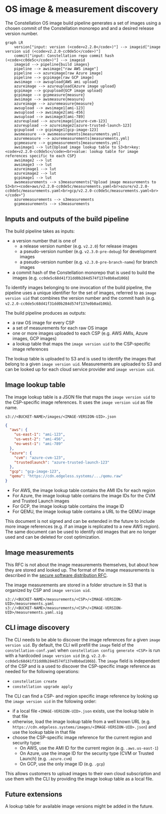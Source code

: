 # OS image & measurement discovery

The Constellation OS image build pipeline generates a set of images using a chosen commit of the Constellation monorepo and and a desired release version number.

```mermaid
graph LR
    version["input: version (<code>v2.2.0</code>)"] --> imageid["image version uid (<code>v2.2.0-cc0de5c</code>)"]
    commit["input: Constellation repo commit hash (<code>cc0de5c</code>)"] --> imageid
    imageid --> pipeline{build images}
    pipeline --> awsimage["raw AWS image"]
    pipeline --> azureimage[raw Azure image]
    pipeline --> gcpimage[raw GCP image]
    awsimage --> awsupload{AWS ami upload}
    azureimage --> azureupload{Azure image upload}
    gcpimage --> gcpupload{GCP image upload}
    gcpimage --> gcpmeasure{measure}
    awsimage --> awsmeasure{measure}
    azureimage --> azuremeasure{measure}
    awsupload --> awsimage1[ami-123]
    awsupload --> awsimage2[ami-456]
    awsupload --> awsimage3[ami-789]
    azureupload --> azureimage1[azure-cvm-123]
    azureupload --> azureimage2[azure-trusted-launch-123]
    gcpupload --> gcpimage1[gcp-image-123]
    awsmeasure --> awsmeasurements[measurements.yml]
    azuremeasure --> azuremeasurements[measurements.yml]
    gcpmeasure --> gcpmeasurements[measurements.yml]
    awsimage1 --> lut{Upload image lookup table to S3<br>key: <code>v2.2.0-cc0de5c</code><br>value: lookup table for image references specific to each CSP}
    awsimage2 --> lut
    awsimage3 --> lut
    azureimage1 --> lut
    azureimage2 --> lut
    gcpimage1 --> lut
    awsmeasurements --> s3measurements{"Upload image measurements to S3<br><code>aws/v2.2.0-cc0de5c/measurements.yaml<br>azure/v2.2.0-cc0de5c/measurements.yaml<br>gcp/v2.2.0-cc0de5c/measurements.yaml<br></code>"}
    azuremeasurements --> s3measurements
    gcpmeasurements --> s3measurements
```

## Inputs and outputs of the build pipeline

The build pipeline takes as inputs:

- a version number that is one of
  - a release version number (e.g. `v2.2.0`) for release images
  - a pseudo-version number (e.g. `v2.3.0-pre-debug`) for development images
  - a pseudo-version number (e.g. `v2.3.0-pre-branch-name`) for branch images
- a commit hash of the Constellation monorepo that is used to build the images (e.g. `cc0de5c68d41f31dd0b284d574f137e0b0ad106b`)

To identify images belonging to one invocation of the build pipeline, the pipeline uses a unique identifier for the set of images, referred to as `image version uid` that combines the version number and the commit hash (e.g. `v2.2.0-cc0de5c68d41f31dd0b284d574f137e0b0ad106b`).

The build pipeline produces as outputs:

- a raw OS image for every CSP
- a set of measurements for each raw OS image
- one or more images uploaded to each CSP (e.g. AWS AMIs, Azure images, GCP images)
- a lookup table that maps the `image version uid` to the CSP-specific image references

The lookup table is uploaded to S3 and is used to identify the images that belong to a given `image version uid`.
Measurements are uploaded to S3 and can be looked up for each cloud service provider and `image version uid`.

## Image lookup table

The image lookup table is a JSON file that maps the `image version uid` to the CSP-specific image references. It uses the `image version uid` as file name.

```
s3://<BUCKET-NAME>/images/<IMAGE-VERSION-UID>.json
```

```json
{
  "aws": {
    "us-east-1": "ami-123",
    "us-west-2": "ami-456",
    "eu-west-1": "ami-789"
  },
  "azure": {
    "cvm": "azure-cvm-123",
    "trustedlaunch": "azure-trusted-launch-123"
  },
  "gcp": "gcp-image-123",
  "qemu": "https://cdn.edgeless.systems/.../qemu.raw"
}
```

- For AWS, the image lookup table contains the AMI IDs for each region
- For Azure, the image lookup table contains the image IDs for the CVM and Trusted Launch images
- For GCP, the image lookup table contains the image ID
- For QEMU, the image lookup table contains a URL to the QEMU image

This document is not signed and can be extended in the future to include more image references (e.g. if an image is replicated to a new AWS region).
The same document can be used to identify old images that are no longer used and can be deleted for cost optimization.

## Image measurements

This RFC is not about the image measurements themselves, but about how they are stored and looked up.
The format of the image measurements is described in the [secure software distribution RFC](secure-software-distribution.md).

The image measurements are stored in a folder structure in S3 that is organized by CSP and `image version uid`.

```
s3://<BUCKET-NAME>/measurements/<CSP>/<IMAGE-VERSION-UID>/measurements.yaml
s3://<BUCKET-NAME>/measurements/<CSP>/<IMAGE-VERSION-UID>/measurements.yaml.sig
```

## CLI image discovery

The CLI needs to be able to discover the image references for a given `image version uid`.
By default, the CLI will prefill the `image` field of the `constellation-conf.yaml` when `constellation config generate <CSP>` is run with a hardcoded `image version uid` (e.g. `v2.2.0-cc0de5c68d41f31dd0b284d574f137e0b0ad106b`).
The `image` field is independent of the CSP and is a used to discover the CSP-specific image reference as needed for the following operations:

- `constellation create`
- `constellation upgrade apply`

The CLI can find a CSP- and region specific image reference by looking up the `image version uid` in the following order:

- if a local file `<IMAGE-VERSION-UID>.json` exists, use the lookup table in that file
- otherwise, load the image lookup table from a well known URL (e.g. `https://cdn.edgeless.systems/images/<IMAGE-VERSION-UID>.json`) and use the lookup table in that file
- choose the CSP-specific image reference for the current region and security type:
  - On AWS, use the AMI ID for the current region (e.g. `.aws.us-east-1`)
  - On Azure, use the image ID for the security type (CVM or Trusted Launch) (e.g. `.azure.cvm`)
  - On GCP, use the only image ID (e.g. `.gcp`)

This allows customers to upload images to their own cloud subscription and use them with the CLI by providing the image lookup table as a local file.

## Future extensions

A lookup table for available image versions might be added in the future.
